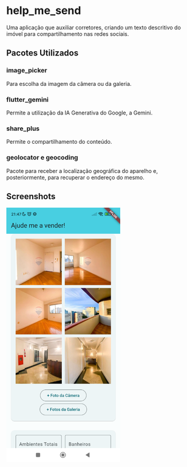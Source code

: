 # help_me_send

Uma aplicação que auxiliar corretores, criando um texto descritivo do imóvel para compartilhamento nas redes sociais. 

## Pacotes Utilizados

### image_picker
Para escolha da imagem da câmera ou da galeria.
### flutter_gemini
Permite a utilização da IA Generativa do Google, a Gemini.
### share_plus
Permite o compartilhamento do conteúdo.
### geolocator e geocoding
Pacote para receber a localização geográfica do aparelho e, posteriormente, para recuperar o endereço do mesmo.

## Screenshots
<img src="https://github.com/ricardoogliari/help_me_send/blob/master/pictures.png" alt="Seleção das fotos do imóvel" width="300">


